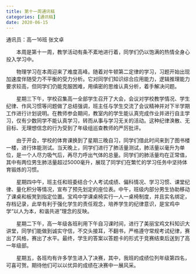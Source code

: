 ```yaml
---
title: 第十一周通讯稿
categories: [通讯稿]
date: 2020-06-15
---
```


通讯员：高一16班 张文卓

　　本周是第十一周，教学活动有条不紊地进行着，同学们仍以饱满的热情全身心投入学习中。

　　物理学习在本周迎来了难度高峰。随着对牛顿第二定律的学习，习题开始出现加速度伴随受力不平衡的受力分析。它对同学们知识综合应用能力，逻辑推理能力要求较高，但同学们仍能克服困难，用缜密的思维认真分析，着手解决问题。

　　星期三下午，学校召集高一全部学生召开了大会，会议对学校教学情况、学生纪律、作风习惯等问题做了总结强调，班主任与学生交流了会议精神并对下半学期工作进行计划说明。在教师参会期间，教室内的学生能认真完成作业并进行自主学习，仅有少数同学不能认真学习，转而从事与学习无关的活动。这种纪律涣散、无目标、无理想信念的行为受到了年级组巡查教师的严厉批评。

　　由于开会，学校的体育课换到了星期三晚自习，同学们借此时间来到了图书楼一楼，进行体能测试。当天晚上，同学们进行了肺活量测试，肺活量以毫升为单位，是一个人尽力吸气后，再尽力呼出气体的总量。同学们的肺活量均在正常值，其中有两位男生肺活量超过5000毫升，展现了同学们在繁忙的学习任务中坚持体育锻炼的习惯。

　　星期四中午，班主任和班委结合个人考试成绩、偏科情况、学习习惯、课堂纪律、量化积分等情况，宣布了预先划定的座位表。中午，班级内部分男生协助移动了课桌和板凳到指定位置。宝鸡中学课桌椅实行一人一桌椅制度，并且实名绑定，存档记录，此举有利于强化学生的责任观念，培养学生的纪律意识，是宝鸡中学“以人为本，和谐共进”理念的反映。

　　星期二下午，高一年级各班利用下午自习课时间，进行了美丽宝鸡文科知识大讲堂，同学们能做到诚实守信，不交头接耳，不翻书，严格遵守常规考试纪律，赛出了风格，赛出了水平。最终，学生的答案以答题卡的形式于竞赛结束后送到了高一年级部。

　　星期五，各班均有许多学生进入了决赛，其中，我班的成绩位列年级第四名，可喜可贺。期待他们可以以优异的成绩在决赛中一展风采。
